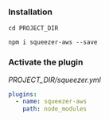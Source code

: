 ### Installation

`cd PROJECT_DIR`

`npm i squeezer-aws --save`

### Activate the plugin

*PROJECT_DIR/squeezer.yml*

```yaml
plugins:
  - name: squeezer-aws
    path: node_modules
```
